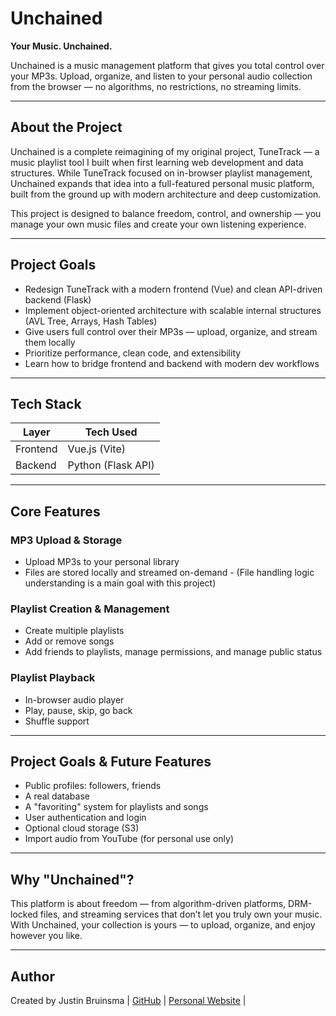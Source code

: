 # Unchained

**Your Music. Unchained.** 

Unchained is a music management platform that gives you total control over your MP3s. Upload, organize, and listen to your personal audio collection from the browser — no algorithms, no restrictions, no streaming limits.

---

## About the Project

Unchained is a complete reimagining of my original project, TuneTrack — a music playlist tool I built when first learning web development and data structures. While TuneTrack focused on in-browser playlist management, Unchained expands that idea into a full-featured personal music platform, built from the ground up with modern architecture and deep customization.

This project is designed to balance freedom, control, and ownership — you manage your own music files and create your own listening experience.

---

## Project Goals

- Redesign TuneTrack with a modern frontend (Vue) and clean API-driven backend (Flask)
- Implement object-oriented architecture with scalable internal structures (AVL Tree, Arrays, Hash Tables)
- Give users full control over their MP3s — upload, organize, and stream them locally
- Prioritize performance, clean code, and extensibility
- Learn how to bridge frontend and backend with modern dev workflows

---

## Tech Stack

| Layer        | Tech Used              |
|--------------|------------------------|
| Frontend     | Vue.js (Vite)          |
| Backend      | Python (Flask API)     |
---

## Core Features

### MP3 Upload & Storage
- Upload MP3s to your personal library
- Files are stored locally and streamed on-demand - (File handling logic understanding is a main goal with this project)

### Playlist Creation & Management
- Create multiple playlists
- Add or remove songs
- Add friends to playlists, manage permissions, and manage public status

### Playlist Playback
- In-browser audio player
- Play, pause, skip, go back
- Shuffle support
  
---

## Project Goals & Future Features

- Public profiles: followers, friends
- A real database
- A "favoriting" system for playlists and songs
- User authentication and login
- Optional cloud storage (S3)
- Import audio from YouTube (for personal use only)

---

## Why "Unchained"?

This platform is about freedom — from algorithm-driven platforms, DRM-locked files, and streaming services that don’t let you truly own your music.  
With Unchained, your collection is yours — to upload, organize, and enjoy however you like.

---

## Author

Created by Justin Bruinsma | [GitHub](https://github.com/Jbruinsma) | [Personal Website](https://justinabruinsma.com/) |